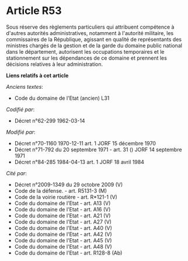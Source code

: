 # Article R53

Sous réserve des règlements particuliers qui attribuent compétence à d'autres autorités administratives, notamment à
l'autorité militaire, les commissaires de la République, agissant en qualité de représentants des ministres chargés de la
gestion et de la garde du domaine public national dans le département, autorisent les occupations temporaires et le
stationnement sur les dépendances de ce domaine et prennent les décisions relatives à leur administration.

**Liens relatifs à cet article**

_Anciens textes_:

  - Code du domaine de l'Etat (ancien) L31

_Codifié par_:

  - Décret n°62-299 1962-03-14

_Modifié par_:

  - Décret n°70-1160 1970-12-11 art. 1 JORF 15 décembre 1970
  - Décret n°71-792 du 20 septembre 1971 - art. 31 () JORF 14 septembre 1971
  - Décret n°84-285 1984-04-13 art. 1 JORF 18 avril 1984

_Cité par_:

  - Décret n°2009-1349 du 29 octobre 2009 (V)
  - Code de la défense. - art. R5131-3 (M)
  - Code de la voirie routière - art. R*121-1 (V)
  - Code du domaine de l'Etat - art. A13 (V)
  - Code du domaine de l'Etat - art. A16 (V)
  - Code du domaine de l'Etat - art. A21 (V)
  - Code du domaine de l'Etat - art. A27 (V)
  - Code du domaine de l'Etat - art. A40 (V)
  - Code du domaine de l'Etat - art. A42 (V)
  - Code du domaine de l'Etat - art. A45 (V)
  - Code du domaine de l'Etat - art. A48 (V)
  - Code du domaine de l'Etat - art. R128-8 (Ab)
